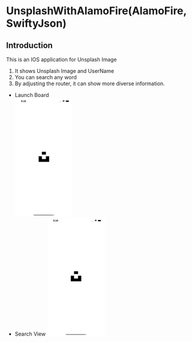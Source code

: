 # UnsplashWithAlamoFire(AlamoFire,SwiftyJson)

## Introduction
This is an IOS application for Unsplash Image
1. It shows Unsplash Image and UserName
3. You can search any word
4. By adjusting the router, it can show more diverse information.
   
* Launch Board   
<img src="/imagefile/alamo1.png" width="156px" height="320px" title="px(픽셀) 크기 설정" alt="RubberDuck"></img><br/> 
* Search View
<img src="/imagefile/alamo1.png" width="156px" height="320px" title="px(픽셀) 크기 설정" alt="RubberDuck"></img><br/> 
